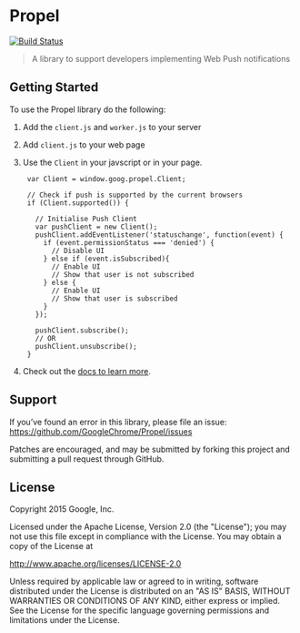 # Propel

[![Build Status](https://travis-ci.org/GoogleChrome/Propel.svg?branch=master)](https://travis-ci.org/GoogleChrome/Propel)

> A library to support developers implementing Web Push notifications

## Getting Started

To use the Propel library do the following:

1. Add the `client.js` and `worker.js` to your server
2. Add `client.js` to your web page
3. Use the `Client` in your javscript or in your page.

        var Client = window.goog.propel.Client;

        // Check if push is supported by the current browsers
        if (Client.supported()) {

          // Initialise Push Client
          var pushClient = new Client();
          pushClient.addEventListener('statuschange', function(event) {
            if (event.permissionStatus === 'denied') {
              // Disable UI
            } else if (event.isSubscribed){
              // Enable UI
              // Show that user is not subscribed
            } else {
              // Enable UI
              // Show that user is subscribed
            }
          });

          pushClient.subscribe();
          // OR
          pushClient.unsubscribe();
        }
4. Check out the [docs to learn more](http://googlechrome.github.io/Propel/).

## Support

If you’ve found an error in this library, please file an issue: https://github.com/GoogleChrome/Propel/issues

Patches are encouraged, and may be submitted by forking this project and submitting a pull request through GitHub.

## License

Copyright 2015 Google, Inc.

Licensed under the Apache License, Version 2.0 (the "License"); you may not use this file except in compliance with the License. You may obtain a copy of the License at

http://www.apache.org/licenses/LICENSE-2.0

Unless required by applicable law or agreed to in writing, software distributed under the License is distributed on an "AS IS" BASIS, WITHOUT WARRANTIES OR CONDITIONS OF ANY KIND, either express or implied. See the License for the specific language governing permissions and limitations under the License.
